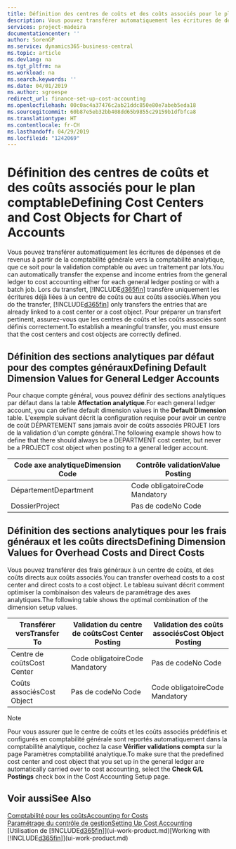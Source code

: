 ```yaml
---
title: Définition des centres de coûts et des coûts associés pour le plan comptable | Microsoft Docs
description: Vous pouvez transférer automatiquement les écritures de dépenses et de revenus à partir de la comptabilité générale vers la comptabilité analytique, que ce soit pour la validation comptable ou avec un traitement par lots. Lors du transfert, le système transfère uniquement les écritures déjà liées à un centre de coûts ou aux coûts associés. Pour préparer un transfert pertinent, assurez-vous que les centres de coûts et les coûts associés sont définis correctement.
services: project-madeira
documentationcenter: ''
author: SorenGP
ms.service: dynamics365-business-central
ms.topic: article
ms.devlang: na
ms.tgt_pltfrm: na
ms.workload: na
ms.search.keywords: ''
ms.date: 04/01/2019
ms.author: sgroespe
redirect_url: finance-set-up-cost-accounting
ms.openlocfilehash: 00c0ac4a37476c2ab21ddc850e80e7abeb5eda18
ms.sourcegitcommit: 60b87e5eb32bb408dd65b9855c29159b1dfbfca8
ms.translationtype: HT
ms.contentlocale: fr-CH
ms.lasthandoff: 04/29/2019
ms.locfileid: "1242069"
---
```

# <a name="defining-cost-centers-and-cost-objects-for-chart-of-accounts"></a><span data-ttu-id="2b5d9-105">Définition des centres de coûts et des coûts associés pour le plan comptable</span><span class="sxs-lookup"><span data-stu-id="2b5d9-105">Defining Cost Centers and Cost Objects for Chart of Accounts</span></span>
<span data-ttu-id="2b5d9-106">Vous pouvez transférer automatiquement les écritures de dépenses et de revenus à partir de la comptabilité générale vers la comptabilité analytique, que ce soit pour la validation comptable ou avec un traitement par lots.</span><span class="sxs-lookup"><span data-stu-id="2b5d9-106">You can automatically transfer the expense and income entries from the general ledger to cost accounting either for each general ledger posting or with a batch job.</span></span> <span data-ttu-id="2b5d9-107">Lors du transfert, [!INCLUDE[d365fin](includes/d365fin_md.md)] transfère uniquement les écritures déjà liées à un centre de coûts ou aux coûts associés.</span><span class="sxs-lookup"><span data-stu-id="2b5d9-107">When you do the transfer, [!INCLUDE[d365fin](includes/d365fin_md.md)] only transfers the entries that are already linked to a cost center or a cost object.</span></span> <span data-ttu-id="2b5d9-108">Pour préparer un transfert pertinent, assurez-vous que les centres de coûts et les coûts associés sont définis correctement.</span><span class="sxs-lookup"><span data-stu-id="2b5d9-108">To establish a meaningful transfer, you must ensure that the cost centers and cost objects are correctly defined.</span></span>  

## <a name="defining-default-dimension-values-for-general-ledger-accounts"></a><span data-ttu-id="2b5d9-109">Définition des sections analytiques par défaut pour des comptes généraux</span><span class="sxs-lookup"><span data-stu-id="2b5d9-109">Defining Default Dimension Values for General Ledger Accounts</span></span>  
<span data-ttu-id="2b5d9-110">Pour chaque compte général, vous pouvez définir des sections analytiques par défaut dans la table **Affectation analytique**.</span><span class="sxs-lookup"><span data-stu-id="2b5d9-110">For each general ledger account, you can define default dimension values in the **Default Dimension** table.</span></span> <span data-ttu-id="2b5d9-111">L'exemple suivant décrit la configuration requise pour avoir un centre de coût DÉPARTEMENT sans jamais avoir de coûts associés PROJET lors de la validation d'un compte général.</span><span class="sxs-lookup"><span data-stu-id="2b5d9-111">The following example shows how to define that there should always be a DEPARTMENT cost center, but never be a PROJECT cost object when posting to a general ledger account.</span></span>  

|<span data-ttu-id="2b5d9-112">**Code axe analytique**</span><span class="sxs-lookup"><span data-stu-id="2b5d9-112">**Dimension Code**</span></span>|<span data-ttu-id="2b5d9-113">**Contrôle validation**</span><span class="sxs-lookup"><span data-stu-id="2b5d9-113">**Value Posting**</span></span>|  
|------------------------------------------|-----------------------------------------|  
|<span data-ttu-id="2b5d9-114">Département</span><span class="sxs-lookup"><span data-stu-id="2b5d9-114">Department</span></span>|<span data-ttu-id="2b5d9-115">Code obligatoire</span><span class="sxs-lookup"><span data-stu-id="2b5d9-115">Code Mandatory</span></span>|  
|<span data-ttu-id="2b5d9-116">Dossier</span><span class="sxs-lookup"><span data-stu-id="2b5d9-116">Project</span></span>|<span data-ttu-id="2b5d9-117">Pas de code</span><span class="sxs-lookup"><span data-stu-id="2b5d9-117">No Code</span></span>|  

## <a name="defining-dimension-values-for-overhead-costs-and-direct-costs"></a><span data-ttu-id="2b5d9-118">Définition des sections analytiques pour les frais généraux et les coûts directs</span><span class="sxs-lookup"><span data-stu-id="2b5d9-118">Defining Dimension Values for Overhead Costs and Direct Costs</span></span>  
 <span data-ttu-id="2b5d9-119">Vous pouvez transférer des frais généraux à un centre de coûts, et des coûts directs aux coûts associés.</span><span class="sxs-lookup"><span data-stu-id="2b5d9-119">You can transfer overhead costs to a cost center and direct costs to a cost object.</span></span> <span data-ttu-id="2b5d9-120">Le tableau suivant décrit comment optimiser la combinaison des valeurs de paramétrage des axes analytiques.</span><span class="sxs-lookup"><span data-stu-id="2b5d9-120">The following table shows the optimal combination of the dimension setup values.</span></span>  

|<span data-ttu-id="2b5d9-121">Transférer vers</span><span class="sxs-lookup"><span data-stu-id="2b5d9-121">Transfer To</span></span>|<span data-ttu-id="2b5d9-122">Validation du centre de coûts</span><span class="sxs-lookup"><span data-stu-id="2b5d9-122">Cost Center Posting</span></span>|<span data-ttu-id="2b5d9-123">Validation des coûts associés</span><span class="sxs-lookup"><span data-stu-id="2b5d9-123">Cost Object Posting</span></span>|  
|-----------------|-------------------------|-------------------------|  
|<span data-ttu-id="2b5d9-124">Centre de coûts</span><span class="sxs-lookup"><span data-stu-id="2b5d9-124">Cost Center</span></span>|<span data-ttu-id="2b5d9-125">Code obligatoire</span><span class="sxs-lookup"><span data-stu-id="2b5d9-125">Code Mandatory</span></span>|<span data-ttu-id="2b5d9-126">Pas de code</span><span class="sxs-lookup"><span data-stu-id="2b5d9-126">No Code</span></span>|  
|<span data-ttu-id="2b5d9-127">Coûts associés</span><span class="sxs-lookup"><span data-stu-id="2b5d9-127">Cost Object</span></span>|<span data-ttu-id="2b5d9-128">Pas de code</span><span class="sxs-lookup"><span data-stu-id="2b5d9-128">No Code</span></span>|<span data-ttu-id="2b5d9-129">Code obligatoire</span><span class="sxs-lookup"><span data-stu-id="2b5d9-129">Code Mandatory</span></span>|  

> [!NOTE]  
>  <span data-ttu-id="2b5d9-130">Pour vous assurer que le centre de coûts et les coûts associés prédéfinis et configurés en comptabilité générale sont reportés automatiquement dans la comptabilité analytique, cochez la case **Vérifier validations compta** sur la page Paramètres comptabilité analytique.</span><span class="sxs-lookup"><span data-stu-id="2b5d9-130">To make sure that the predefined cost center and cost object that you set up in the general ledger are automatically carried over to cost accounting, select the **Check G/L Postings** check box in the Cost Accounting Setup page.</span></span>  

## <a name="see-also"></a><span data-ttu-id="2b5d9-131">Voir aussi</span><span class="sxs-lookup"><span data-stu-id="2b5d9-131">See Also</span></span>  
[<span data-ttu-id="2b5d9-132">Comptabilité pour les coûts</span><span class="sxs-lookup"><span data-stu-id="2b5d9-132">Accounting for Costs</span></span>](finance-manage-cost-accounting.md)  
[<span data-ttu-id="2b5d9-133">Paramétrage du contrôle de gestion</span><span class="sxs-lookup"><span data-stu-id="2b5d9-133">Setting Up Cost Accounting</span></span>](finance-set-up-cost-accounting.md)  
<span data-ttu-id="2b5d9-134">[Utilisation de [!INCLUDE[d365fin](includes/d365fin_md.md)]](ui-work-product.md)</span><span class="sxs-lookup"><span data-stu-id="2b5d9-134">[Working with [!INCLUDE[d365fin](includes/d365fin_md.md)]](ui-work-product.md)</span></span>
